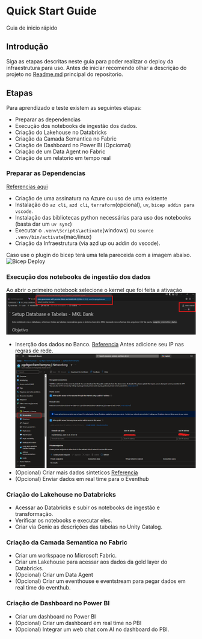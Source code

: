 # Quick Start Guide

Guia de inicio rápido 

## Introdução 

Siga as etapas descritas neste guia para poder realizar o deploy da infraestrutura para uso. 
Antes de iniciar recomendo olhar a descrição do projeto no [Readme.md](../README.md) principal do repositorio.

## Etapas 
Para aprendizado e teste existem as seguintes etapas:  

- Preparar as dependencias
- Execução dos notebooks de ingestão dos dados.
- Criação do Lakehouse no Databricks
- Criação da Camada Semantica no Fabric
- Criação de Dashboard no Power BI
(Opciomal)
- Criação de um Data Agent no Fabric
- Criação de um relatorio em tempo real

### Preparar as Dependencias
[Referencias aqui](../README.md#-quick-start)
- Criação de uma assinatura na Azure ou uso de uma existente
- Instalação do `az cli`, `azd cli`, `terraform`(opcional), `uv`, `bicep addin para vscode`.
- Instalação das bibliotecas python necessárias para uso dos notebooks (basta dar um `uv sync`)
- Executar o `.venv\Scripts\activate`(windows) ou `source .venv/bin/activate`(mac/linux)
- Criação da Infraestrutura (via azd up ou addin do vscode).

Caso use o plugin do bicep terá uma tela pareceida com a imagem abaixo.
![Bicep Deploy](../assets/docs_images/Capturadetela2025-09-2320180356.png)

### Execução dos notebooks de ingestão dos dados
Ao abrir o primeiro notebook selecione o kernel que foi feita a ativação
![Kernel](../assets/docs_images/Capturadetela2025-09-23180711.png)
- Inserção dos dados no Banco. [Referencia](../notebooks/01_setup_database_and_tables.ipynb)
Antes adicione seu IP nas regras de rede. 
![IPRegras](../assets/docs_images/NetworkPostgresAddRule.png)
- (Opcional) Criar mais dados sinteticos [Referencia](../notebooks/08_add_client_account_pix.ipynb)
- (Opcional) Enviar dados em real time para o Eventhub

### Criação do Lakehouse no Databricks

- Acessar ao Databricks e subir os notebooks de ingestão e transformação.
- Verificar os notebooks e executar eles.
- Criar via Genie as descrições das tabelas no Unity Catalog.

### Criação da Camada Semantica no Fabric
- Criar um workspace no Microsoft Fabric.
- Criar um Lakehouse para acessar aos dados da gold layer do Databricks.
- (Opcional) Criar um Data Agent
- (Opcional) Criar um eventhouse e eventstream para pegar dados em real time do eventhub.

### Criação de Dashboard no Power BI
- Criar um dashboard no Power BI
- (Opcional) Criar um dashboard em real time no PBI
- (Opcional) Integrar um web chat com AI no dashboard do PBI.

